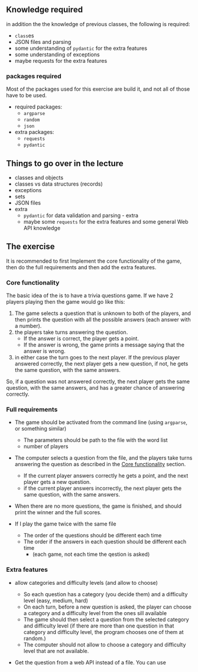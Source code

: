 ## Knowledge required
in addition the the knowledge of previous classes, the following is required:

- `class`es
- JSON files and parsing
- some understanding of `pydantic` for the extra features
- some understanding of exceptions
- maybe requests for the extra features

### packages required
Most of the packages used for this exercise are build it, and not all of those have to be used.

- required packages:
  - `argparse`
  - `random`
  - `json`
- extra packages:
  - `requests`
  - `pydantic`

## Things to go over in the lecture
- classes and objects
- classes vs data structures (records)
- exceptions
- sets
- JSON files
- extra
  - `pydantic` for data validation and parsing - extra
  - maybe some `requests` for the extra features and some general Web API knowledge

## The exercise

It is recommended to first Implement the core functionality of the game, then do the full requirements and then add the extra features.

### Core functionality

The basic idea of the is to have a trivia questions game. If we have 2 players playing then the game would go like this:

1. The game selects a question that is unknown to both of the players, and then prints the question with all the possible answers (each answer with a number).
2. the players take turns answering the question.
    - If the answer is correct, the player gets a point.
    - If the answer is wrong, the game prints a message saying that the answer is wrong.
3. in either case the turn goes to the next player. If the previous player answered correctly, the next player gets a new question, if not, he gets the same question, with the same answers.

So, if a question was not answered correctly, the next player gets the same question, with the same answers, and has a greater chance of answering correctly.

### Full requirements

- The game should be activated from the command line (using `argparse`, or something similar)
  - The parameters should be path to the file with the word list
  - number of players

- The computer selects a question from the file, and the players take turns answering the question as described in the [Core functionality](#core-functionality) section.
  - If the current player answers correctly he gets a point, and the next player gets a new question.
  - if the current player answers incorrectly, the next player gets the same question, with the same answers.
- When there are no more questions, the game is finished, and should print the winner and the full scores.

- If I play the game twice with the same file
  - The order of the questions should be different each time
  - The order if the answers in each question should be different each time
    - (each game, not each time the qestion is asked)

### Extra features

- allow categories and difficulty levels (and allow to choose)
  - So each question has a category (you decide them) and a difficulty level (easy, medium, hard)
  - On each turn, before a new question is asked, the player can choose a category and a difficulty level from the ones sill available
  - The game should then select a question from the selected category and difficulty level (if there are more than one question in that category and difficulty level, the program chooses one of them at random.)
  - The computer should not allow to choose a category and difficulty level that are not available.


- Get the question from a web API instead of a file. You can use [](https://opentdb.com/)